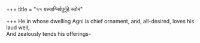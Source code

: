 +++
title = "११ यस्याग्निर्वपुर्गृहे स्तोमं"

+++
He in whose dwelling Agni is chief ornament, and, all-desired, loves his laud well,  
     And zealously tends his offerings-